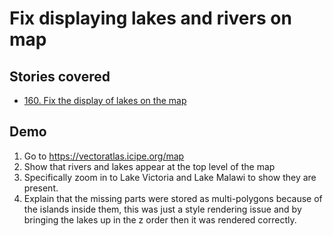 # Fix displaying lakes and rivers on map

## Stories covered

- [160. Fix the display of lakes on the map](https://github.com/icipe-official/vectoratlas-software-code/issues/160)

## Demo
1. Go to https://vectoratlas.icipe.org/map
1. Show that rivers and lakes appear at the top level of the map
1. Specifically zoom in to Lake Victoria and Lake Malawi to show they are present.
1. Explain that the missing parts were stored as multi-polygons because of the islands inside them, this was just a style rendering issue and by bringing the lakes up in the z order then it was rendered correctly. 